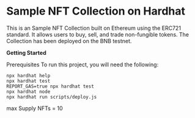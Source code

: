 # Sample NFT Collection on Hardhat

This is an Sample NFT Collection built on Ethereum using the ERC721 standard. It allows users to buy, sell, and trade non-fungible tokens. The Collection has been deployed on the BNB testnet.

**Getting Started**

Prerequisites
To run this project, you will need the following:

```shell
npx hardhat help
npx hardhat test
REPORT_GAS=true npx hardhat test
npx hardhat node
npx hardhat run scripts/deploy.js
```

max Supply NFTs = 10

